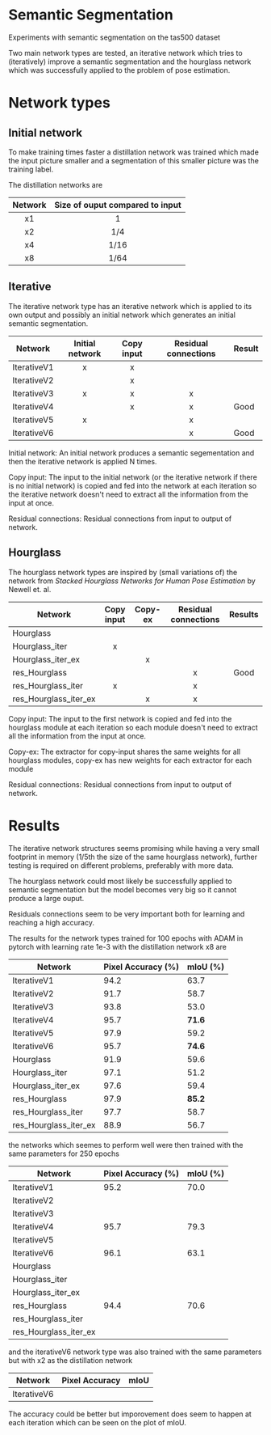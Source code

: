 # Semantic Segmentation
Experiments with semantic segmentation on the tas500 dataset

Two main network types are tested, an iterative network which tries to (iteratively) improve a semantic segmentation and the hourglass network which was successfully applied to the problem of pose estimation.

# Network types

## Initial network

To make training times faster a distillation network was trained which made the input picture smaller and a segmentation of this smaller picture was the training label.

The distillation networks are

| Network | Size of ouput compared to input |
| :-----: | :-----------------------------: |
| x1      | 1                               |
| x2      | 1/4                             |
| x4      | 1/16                            |
| x8      | 1/64                            |

## Iterative

The iterative network type has an iterative network which is applied to its own output and possibly an initial network which generates an initial semantic segmentation.

| Network       | Initial network | Copy input | Residual connections | Result |
| ------------- | :-------------: | :--------: | :------------------: | ------ |
| IterativeV1   | x               | x          |                      |        |
| IterativeV2   |                 | x          |                      |        |
| IterativeV3   | x               | x          | x                    |        |
| IterativeV4   |                 | x          | x                    |  Good  |
| IterativeV5   | x               |            | x                    |        |
| IterativeV6   |                 |            | x                    |  Good  |

Initial network: An initial network produces a semantic segementation and then the iterative network is applied N times.

Copy input: The input to the initial network (or the iterative network if there is no initial network) is copied and fed into the network at each iteration so the iterative network doesn't need to extract all the information from the input at once.

Residual connections: Residual connections from input to output of network.

## Hourglass

The hourglass network types are inspired by (small variations of) the network from *Stacked Hourglass Networks for Human Pose Estimation* by Newell et. al.

| Network               | Copy input | Copy-ex | Residual connections | Results |
| --------------------- | :--------: | :-----: | :------------------: | :-----: |
| Hourglass             |            |         |                      |         |
| Hourglass_iter        | x          |         |                      |         |
| Hourglass_iter_ex     |            | x       |                      |         |
| res_Hourglass         |            |         | x                    | Good    |
| res_Hourglass_iter    | x          |         | x                    |         |
| res_Hourglass_iter_ex |            | x       | x                    |         |

Copy input: The input to the first network is copied and fed into the hourglass module at each iteration so each module doesn't need to extract all the information from the input at once.

Copy-ex: The extractor for copy-input shares the same weights for all hourglass modules, copy-ex has new weights for each extractor for each module

Residual connections: Residual connections from input to output of network.

# Results

The iterative network structures seems promising while having a very small footprint in memory (1/5th the size of the same hourglass network), further testing is required on different problems, preferably with more data.

The hourglass network could most likely be successfully applied to semantic segmentation but the model becomes very big so it cannot produce a large ouput.

Residuals connections seem to be very important both for learning and reaching a high accuracy.

The results for the network types trained for 100 epochs with ADAM in pytorch with learning rate 1e-3 with the distillation network x8 are

| Network               | Pixel Accuracy (%) | mIoU (%) |
| --------------------- | ------------------ | -------- |
| IterativeV1           | 94.2               | 63.7     |
| IterativeV2           | 91.7               | 58.7     |
| IterativeV3           | 93.8               | 53.0     |
| IterativeV4           | 95.7               | **71.6** |
| IterativeV5           | 97.9               | 59.2     |
| IterativeV6           | 95.7               | **74.6** |
| Hourglass             | 91.9               | 59.6     |
| Hourglass_iter        | 97.1               | 51.2     |
| Hourglass_iter_ex     | 97.6               | 59.4     |
| res_Hourglass         | 97.9               | **85.2** |
| res_Hourglass_iter    | 97.7               | 58.7     |
| res_Hourglass_iter_ex | 88.9               | 56.7     |

the networks which seemes to perform well were then trained with the same parameters for 250 epochs

| Network               | Pixel Accuracy (%) | mIoU (%) |
| --------------------- | ------------------ | -------- |
| IterativeV1           | 95.2               | 70.0     |
| IterativeV2           |                |      |
| IterativeV3           |                |      |
| IterativeV4           | 95.7               | 79.3     |
| IterativeV5           |                |      |
| IterativeV6           | 96.1               | 63.1     |
| Hourglass             |                |      |
| Hourglass_iter        |                |      |
| Hourglass_iter_ex     |                |      |
| res_Hourglass         | 94.4               | 70.6     |
| res_Hourglass_iter    |                |      |
| res_Hourglass_iter_ex |                |      |

and the iterativeV6 network type was also trained with the same parameters but with x2 as the distillation network

| Network               | Pixel Accuracy | mIoU |
| --------------------- | -------------- | ---- |
| IterativeV6           |                |      |

The accuracy could be better but imporovement does seem to happen at each iteration which can be seen on the plot of mIoU.
